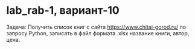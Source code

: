 # lab_rab-1, вариант-10
Задача: Получить список книг с сайта https://www.chitai-gorod.ru/ по запросу Python, записать в файл формата .xlsx название книги, автор, цена.
